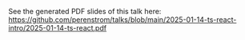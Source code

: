 See the generated PDF slides of this talk here: https://github.com/perenstrom/talks/blob/main/2025-01-14-ts-react-intro/2025-01-14-ts-react.pdf